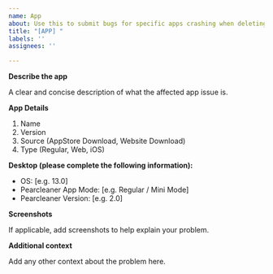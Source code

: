 ```yaml
---
name: App
about: Use this to submit bugs for specific apps crashing when deleting or not showing up in the app list
title: "[APP] "
labels: ''
assignees: ''

---
```


**Describe the app**

A clear and concise description of what the affected app issue is.

**App Details**
1. Name
2. Version
3. Source (AppStore Download, Website Download)
4. Type (Regular, Web, iOS)

**Desktop (please complete the following information):**
 - OS: [e.g. 13.0]
 - Pearcleaner App Mode: [e.g. Regular / Mini Mode]
 - Pearcleaner Version: [e.g. 2.0]

**Screenshots**

If applicable, add screenshots to help explain your problem.

**Additional context**

Add any other context about the problem here.

